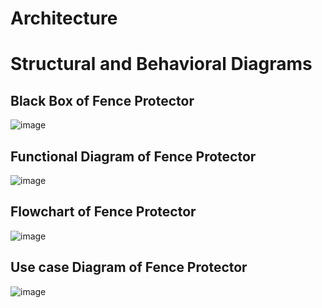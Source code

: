 # Architecture

# Structural and Behavioral Diagrams

## Black Box of Fence Protector
 ![image](https://user-images.githubusercontent.com/98849909/155719353-17bcf488-d166-4d64-bd58-65372658d2e3.png)

##  Functional Diagram of Fence Protector
 ![image](https://user-images.githubusercontent.com/98849909/155719371-709ae991-badc-4030-b17f-00e5536e8479.png)

##  Flowchart of Fence Protector

![image](https://user-images.githubusercontent.com/98849909/155719390-4f7080f3-7460-4eaf-97c6-6a66e7c9900e.png)

## Use case Diagram of Fence Protector

![image](https://user-images.githubusercontent.com/98849909/155719418-b6a1f3e3-c31b-436f-9db1-53f37651f686.png)
